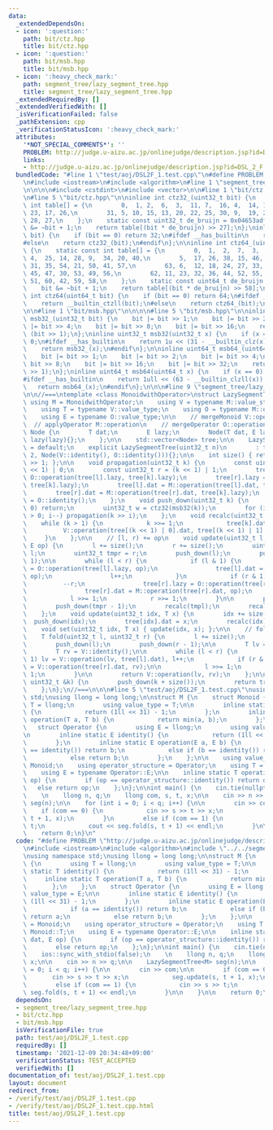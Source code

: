 ```yaml
---
data:
  _extendedDependsOn:
  - icon: ':question:'
    path: bit/ctz.hpp
    title: bit/ctz.hpp
  - icon: ':question:'
    path: bit/msb.hpp
    title: bit/msb.hpp
  - icon: ':heavy_check_mark:'
    path: segment_tree/lazy_segment_tree.hpp
    title: segment_tree/lazy_segment_tree.hpp
  _extendedRequiredBy: []
  _extendedVerifiedWith: []
  _isVerificationFailed: false
  _pathExtension: cpp
  _verificationStatusIcon: ':heavy_check_mark:'
  attributes:
    '*NOT_SPECIAL_COMMENTS*': ''
    PROBLEM: http://judge.u-aizu.ac.jp/onlinejudge/description.jsp?id=DSL_2_F
    links:
    - http://judge.u-aizu.ac.jp/onlinejudge/description.jsp?id=DSL_2_F
  bundledCode: "#line 1 \"test/aoj/DSL2F_1.test.cpp\"\n#define PROBLEM \"http://judge.u-aizu.ac.jp/onlinejudge/description.jsp?id=DSL_2_F\"\
    \n#include <iostream>\n#include <algorithm>\n#line 1 \"segment_tree/lazy_segment_tree.hpp\"\
    \n\n\n\n#include <cstdint>\n#include <vector>\n\n#line 1 \"bit/ctz.hpp\"\n\n\n\
    \n#line 5 \"bit/ctz.hpp\"\n\ninline int ctz32_(uint32_t bit) {\n    static const\
    \ int table[] = {\n        0,  1, 2,  6,  3,  11, 7,  16, 4,  14, 12, 21, 8, \
    \ 23, 17, 26,\n        31, 5, 10, 15, 13, 20, 22, 25, 30, 9,  19, 24, 29, 18,\
    \ 28, 27,\n    };\n    static const uint32_t de_bruijn = 0x04653adf;\n    bit\
    \ &= ~bit + 1;\n    return table[(bit * de_bruijn) >> 27];\n};\ninline int ctz32(uint32_t\
    \ bit) {\n    if (bit == 0) return 32;\n#ifdef __has_builtin\n    return __builtin_ctz(bit);\n\
    #else\n    return ctz32_(bit);\n#endif\n};\n\ninline int ctz64_(uint64_t bit)\
    \ {\n    static const int table[] = {\n        0,  1,  2,  7,  3,  13, 8,  19,\
    \ 4,  25, 14, 28, 9,  34, 20, 40,\n        5,  17, 26, 38, 15, 46, 29, 48, 10,\
    \ 31, 35, 54, 21, 50, 41, 57,\n        63, 6,  12, 18, 24, 27, 33, 39, 16, 37,\
    \ 45, 47, 30, 53, 49, 56,\n        62, 11, 23, 32, 36, 44, 52, 55, 61, 22, 43,\
    \ 51, 60, 42, 59, 58,\n    };\n    static const uint64_t de_bruijn = 0x0218a392cd3d5dbfull;\n\
    \    bit &= ~bit + 1;\n    return table[(bit * de_bruijn) >> 58];\n};\ninline\
    \ int ctz64(uint64_t bit) {\n    if (bit == 0) return 64;\n#ifdef __has_builtin\n\
    \    return __builtin_ctzll(bit);\n#else\n    return ctz64_(bit);\n#endif\n};\n\
    \n\n#line 1 \"bit/msb.hpp\"\n\n\n\n#line 5 \"bit/msb.hpp\"\n\ninline uint32_t\
    \ msb32_(uint32_t bit) {\n    bit |= bit >> 1;\n    bit |= bit >> 2;\n    bit\
    \ |= bit >> 4;\n    bit |= bit >> 8;\n    bit |= bit >> 16;\n    return bit ^\
    \ (bit >> 1);\n};\ninline uint32_t msb32(uint32_t x) {\n    if (x == 0) return\
    \ 0;\n#ifdef __has_builtin\n    return 1u << (31 - __builtin_clz(x));\n#else\n\
    \    return msb32_(x);\n#endif\n};\n\ninline uint64_t msb64_(uint64_t bit) {\n\
    \    bit |= bit >> 1;\n    bit |= bit >> 2;\n    bit |= bit >> 4;\n    bit |=\
    \ bit >> 8;\n    bit |= bit >> 16;\n    bit |= bit >> 32;\n    return bit ^ (bit\
    \ >> 1);\n};\ninline uint64_t msb64(uint64_t x) {\n    if (x == 0) return 0;\n\
    #ifdef __has_builtin\n    return 1ull << (63 - __builtin_clzll(x));\n#else\n \
    \   return msb64_(x);\n#endif\n};\n\n\n#line 9 \"segment_tree/lazy_segment_tree.hpp\"\
    \n\n//===\ntemplate <class MonoidwithOperator>\nstruct LazySegmentTree {\n   \
    \ using M = MonoidwithOperator;\n    using V = typename M::value_structure;\n\
    \    using T = typename V::value_type;\n    using O = typename M::operator_structure;\n\
    \    using E = typename O::value_type;\n\n    // mergeMonoid V::operation\n  \
    \  // applyOperator M::operation\n    // mergeOperator O::operation\n\n    struct\
    \ Node {\n        T dat;\n        E lazy;\n        Node(T dat, E lazy) : dat(dat),\
    \ lazy(lazy){};\n    };\n\n    std::vector<Node> tree;\n\n    LazySegmentTree()\
    \ = default;\n    explicit LazySegmentTree(uint32_t n)\n        : tree(n * 2 +\
    \ 2, Node(V::identity(), O::identity())){};\n\n    int size() { return tree.size()\
    \ >> 1; };\n\n    void propagation(uint32_t k) {\n        const uint32_t l = (k\
    \ << 1) | 0;\n        const uint32_t r = (k << 1) | 1;\n        tree[l].lazy =\
    \ O::operation(tree[l].lazy, tree[k].lazy);\n        tree[r].lazy = O::operation(tree[r].lazy,\
    \ tree[k].lazy);\n        tree[l].dat = M::operation(tree[l].dat, tree[k].lazy);\n\
    \        tree[r].dat = M::operation(tree[r].dat, tree[k].lazy);\n        tree[k].lazy\
    \ = O::identity();\n    };\n    void push_down(uint32_t k) {\n        if (k ==\
    \ 0) return;\n        uint32_t w = ctz32(msb32(k));\n        for (int i = w; i\
    \ > 0; i--) propagation(k >> i);\n    };\n    void recalc(uint32_t k) {\n    \
    \    while (k > 1) {\n            k >>= 1;\n            tree[k].dat =\n      \
    \          V::operation(tree[(k << 1) | 0].dat, tree[(k << 1) | 1].dat);\n   \
    \     }\n    };\n\n    // [l, r) += op\n    void update(uint32_t l, uint32_t r,\
    \ E op) {\n        l += size();\n        r += size();\n        uint32_t tmpl =\
    \ l;\n        uint32_t tmpr = r;\n        push_down(l);\n        push_down(r -\
    \ 1);\n\n        while (l < r) {\n            if (l & 1) {\n                tree[l].lazy\
    \ = O::operation(tree[l].lazy, op);\n                tree[l].dat = M::operation(tree[l].dat,\
    \ op);\n                l++;\n            }\n            if (r & 1) {\n      \
    \          --r;\n                tree[r].lazy = O::operation(tree[r].lazy, op);\n\
    \                tree[r].dat = M::operation(tree[r].dat, op);\n            }\n\
    \            l >>= 1;\n            r >>= 1;\n        }\n\n        push_down(tmpl);\n\
    \        push_down(tmpr - 1);\n        recalc(tmpl);\n        recalc(tmpr - 1);\n\
    \    };\n    void update(uint32_t idx, T x) {\n        idx += size();\n      \
    \  push_down(idx);\n        tree[idx].dat = x;\n        recalc(idx);\n    };\n\
    \    void set(uint32_t idx, T x) { update(idx, x); };\n\n    // foldl[l, r)\n\
    \    T fold(uint32_t l, uint32_t r) {\n        l += size();\n        r += size();\n\
    \        push_down(l);\n        push_down(r - 1);\n\n        T lv = V::identity();\n\
    \        T rv = V::identity();\n\n        while (l < r) {\n            if (l &\
    \ 1) lv = V::operation(lv, tree[l].dat), l++;\n            if (r & 1) --r, rv\
    \ = V::operation(tree[r].dat, rv);\n\n            l >>= 1;\n            r >>=\
    \ 1;\n        }\n\n        return V::operation(lv, rv);\n    };\n\n    T operator[](const\
    \ uint32_t &k) {\n        push_down(k + size());\n        return tree[k + size()].dat;\n\
    \    };\n};\n//===\n\n\n#line 5 \"test/aoj/DSL2F_1.test.cpp\"\nusing namespace\
    \ std;\nusing llong = long long;\n\nstruct M {\n    struct Monoid {\n        using\
    \ T = llong;\n        using value_type = T;\n\n        inline static T identity()\
    \ {\n            return (1ll << 31) - 1;\n        };\n        inline static T\
    \ operation(T a, T b) {\n            return min(a, b);\n        };\n    };\n \
    \   struct Operator {\n        using E = llong;\n        using value_type = E;\n\
    \n        inline static E identity() {\n            return (1ll << 31) - 1;\n\
    \        };\n        inline static E operation(E a, E b) {\n            if (a\
    \ == identity()) return b;\n            else if (b == identity()) return a;\n\
    \            else return b;\n        };\n    };\n\n    using value_structure =\
    \ Monoid;\n    using operator_structure = Operator;\n    using T = typename Monoid::T;\n\
    \    using E = typename Operator::E;\n\n    inline static T operation(T dat, E\
    \ op) {\n        if (op == operator_structure::identity()) return dat;\n     \
    \   else return op;\n    };\n};\n\nint main() {\n    cin.tie(nullptr);\n    ios::sync_with_stdio(false);\n\
    \    \n    llong n, q;\n    llong com, s, t, x;\n\n    cin >> n >> q;\n\n    LazySegmentTree<M>\
    \ seg(n);\n\n    for (int i = 0; i < q; i++) {\n\n        cin >> com;\n\n    \
    \    if (com == 0) {\n            cin >> s >> t >> x;\n            seg.update(s,\
    \ t + 1, x);\n        }\n        else if (com == 1) {\n            cin >> s >>\
    \ t;\n            cout << seg.fold(s, t + 1) << endl;\n        }\n\n    }\n\n\
    \    return 0;\n}\n"
  code: "#define PROBLEM \"http://judge.u-aizu.ac.jp/onlinejudge/description.jsp?id=DSL_2_F\"\
    \n#include <iostream>\n#include <algorithm>\n#include \"../../segment_tree/lazy_segment_tree.hpp\"\
    \nusing namespace std;\nusing llong = long long;\n\nstruct M {\n    struct Monoid\
    \ {\n        using T = llong;\n        using value_type = T;\n\n        inline\
    \ static T identity() {\n            return (1ll << 31) - 1;\n        };\n   \
    \     inline static T operation(T a, T b) {\n            return min(a, b);\n \
    \       };\n    };\n    struct Operator {\n        using E = llong;\n        using\
    \ value_type = E;\n\n        inline static E identity() {\n            return\
    \ (1ll << 31) - 1;\n        };\n        inline static E operation(E a, E b) {\n\
    \            if (a == identity()) return b;\n            else if (b == identity())\
    \ return a;\n            else return b;\n        };\n    };\n\n    using value_structure\
    \ = Monoid;\n    using operator_structure = Operator;\n    using T = typename\
    \ Monoid::T;\n    using E = typename Operator::E;\n\n    inline static T operation(T\
    \ dat, E op) {\n        if (op == operator_structure::identity()) return dat;\n\
    \        else return op;\n    };\n};\n\nint main() {\n    cin.tie(nullptr);\n\
    \    ios::sync_with_stdio(false);\n    \n    llong n, q;\n    llong com, s, t,\
    \ x;\n\n    cin >> n >> q;\n\n    LazySegmentTree<M> seg(n);\n\n    for (int i\
    \ = 0; i < q; i++) {\n\n        cin >> com;\n\n        if (com == 0) {\n     \
    \       cin >> s >> t >> x;\n            seg.update(s, t + 1, x);\n        }\n\
    \        else if (com == 1) {\n            cin >> s >> t;\n            cout <<\
    \ seg.fold(s, t + 1) << endl;\n        }\n\n    }\n\n    return 0;\n}\n"
  dependsOn:
  - segment_tree/lazy_segment_tree.hpp
  - bit/ctz.hpp
  - bit/msb.hpp
  isVerificationFile: true
  path: test/aoj/DSL2F_1.test.cpp
  requiredBy: []
  timestamp: '2021-12-09 20:34:48+09:00'
  verificationStatus: TEST_ACCEPTED
  verifiedWith: []
documentation_of: test/aoj/DSL2F_1.test.cpp
layout: document
redirect_from:
- /verify/test/aoj/DSL2F_1.test.cpp
- /verify/test/aoj/DSL2F_1.test.cpp.html
title: test/aoj/DSL2F_1.test.cpp
---
```

